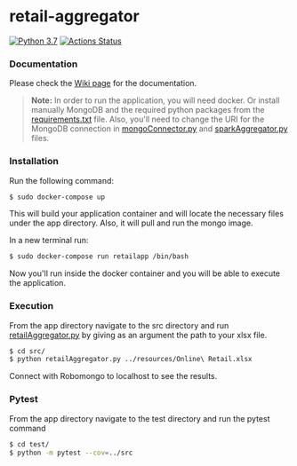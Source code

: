 # retail-aggregator

[![Python 3.7](https://img.shields.io/badge/python-3.7-blue.svg)](https://www.python.org/downloads/release/python-370/)
[![Actions Status](https://github.com/arshomeh/retail-aggregator/workflows/Build%20and%20Test/badge.svg)](https://github.com/arshomeh/retail-aggregator/actions)

### Documentation

Please check the [Wiki page](https://github.com/arshomeh/retail-aggregator/wiki) for the documentation.

>**Note:**
>In order to run the application, you will need docker.
>Or install manually MongoDB and the required python packages from the [requirements.txt](https://github.com/arshomeh/retail-aggregator/blob/main/requirements.txt) file.
>Also, you'll need to change the URI for the MongoDB connection in [mongoConnector.py](https://github.com/arshomeh/retail-aggregator/blob/main/src/mongoConnector.py) and [sparkAggregator.py](https://github.com/arshomeh/retail-aggregator/blob/main/src/sparkAggregator.py) files.

### Installation

Run the following command:
```sh
$ sudo docker-compose up
```
This will build your application container and will locate the necessary files under the app directory.
Also, it will pull and run the mongo image.

In a new terminal run:
```sh
$ sudo docker-compose run retailapp /bin/bash
```
Now you'll run inside the docker container and you will be able to execute the application.

### Execution

From the app directory navigate to the src directory and run [retailAggregator.py](https://github.com/arshomeh/retail-aggregator/blob/main/src/retailAggregator.py) by giving as an argument the path to your xlsx file.

```sh
$ cd src/
$ python retailAggregator.py ../resources/Online\ Retail.xlsx
```
Connect with Robomongo to localhost to see the results.

### Pytest

From the app directory navigate to the test directory and run the pytest command

```sh
$ cd test/
$ python -m pytest --cov=../src
```
